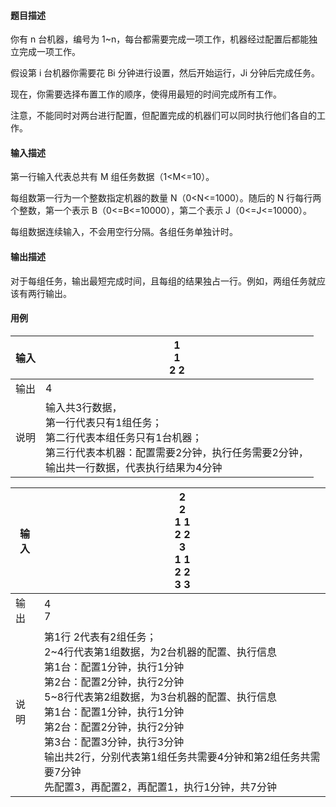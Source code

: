 #### 题目描述

你有 n 台机器，编号为 1~n，每台都需要完成一项工作，机器经过配置后都能独立完成一项工作。

假设第 i 台机器你需要花 Bi 分钟进行设置，然后开始运行，Ji 分钟后完成任务。

现在，你需要选择布置工作的顺序，使得用最短的时间完成所有工作。

注意，不能同时对两台进行配置，但配置完成的机器们可以同时执行他们各自的工作。

#### 输入描述

第一行输入代表总共有 M 组任务数据（1<M<=10）。

每组数第一行为一个整数指定机器的数量 N（0<N<=1000）。随后的 N 行每行两个整数，第一个表示 B（0<=B<=10000），第二个表示 J（0<=J<=10000）。

每组数据连续输入，不会用空行分隔。各组任务单独计时。

#### 输出描述

对于每组任务，输出最短完成时间，且每组的结果独占一行。例如，两组任务就应该有两行输出。

#### 用例


| 输入 | 1<br/>1<br/>2 2                                                                                                                                                                  |
| ------ | ---------------------------------------------------------------------------------------------------------------------------------------------------------------------------------- |
| 输出 | 4                                                                                                                                                                                |
| 说明 | 输入共3行数据，<br/>第一行代表只有1组任务；<br/>第二行代表本组任务只有1台机器；<br/>第三行代表本机器：配置需要2分钟，执行任务需要2分钟，<br/>输出共一行数据，代表执行结果为4分钟 |


| 输入 | 2<br/>2<br/>1 1<br/>2 2<br/>3<br/>1 1<br/>2 2<br/>3 3                                                                                                                                                                                                                                                                                                                                                          |
| ------ | ---------------------------------------------------------------------------------------------------------------------------------------------------------------------------------------------------------------------------------------------------------------------------------------------------------------------------------------------------------------------------------------------------------------- |
| 输出 | 4<br/>7                                                                                                                                                                                                                                                                                                                                                                                                        |
| 说明 | 第1行 2代表有2组任务；<br/>2~4行代表第1组数据，为2台机器的配置、执行信息<br/>第1台：配置1分钟，执行1分钟<br/>第2台：配置2分钟，执行2分钟<br/>5~8行代表第2组数据，为3台机器的配置、执行信息<br/>第1台：配置1分钟，执行1分钟<br/>第2台：配置2分钟，执行2分钟<br/>第3台：配置3分钟，执行3分钟<br/>输出共2行，分别代表第1组任务共需要4分钟和第2组任务共需要7分钟<br/>先配置3，再配置2，再配置1，执行1分钟，共7分钟 |
